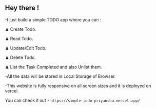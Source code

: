 ## Hey there !

-I just build a simple TODO app where you can :

♟ Create Todo.

♟ Read Todo.

♟ Update/Edit Todo.

♟ Delete Todo.

♟ List the Task Completed and also Unlist them.


-All the data will be stored in Local Storage of Browser.

-This website is fully responsive on all screen sizes and it is deployed on vercel.


You can check it out - `https://simple-todo-priyanshu.vercel.app/`
